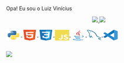 Opa! Eu sou o Luiz Vinícius

<div align="center">
    <a href="https://github.com/luizzvinicius">
        <img height="170em" src="https://github-readme-stats.vercel.app/api?username=luizzvinicius&show_icons=true&theme=radical&include_all_commits=true&count_private=true"/>
        <img height="170em" src="https://github-readme-stats.vercel.app/api/top-langs/?username=luizzvinicius&layout=compact&langs_count=7&theme=radical"/>
</div>

<div style="display: inline_block"><br>
    <img align="center" alt="Python" height="30" width="40" src="https://raw.githubusercontent.com/devicons/devicon/master/icons/python/python-original.svg">
    <img align="center" alt="HTML" height="30" width="40" src="https://raw.githubusercontent.com/devicons/devicon/master/icons/html5/html5-original.svg">
    <img align="center" alt="CSS" height="30" width="40" src="https://raw.githubusercontent.com/devicons/devicon/master/icons/css3/css3-original.svg">
    <img align="center" alt="JS" height="30" width="40" src="https://raw.githubusercontent.com/devicons/devicon/master/icons/javascript/javascript-plain.svg">
    <img align="center" alt="Java" height="30" width="40" src="https://github.com/devicons/devicon/blob/master/icons/java/java-original.svg">
    <img align="center" alt="MySQL" height="30" width="40" src="https://github.com/devicons/devicon/blob/master/icons/mysql/mysql-original.svg">
    <img align="center" alt="MySQL" height="30" width="40" src="https://github.com/devicons/devicon/blob/master/icons/vscode/vscode-original.svg">
</div>

##
 
<div>
  <a href="https://www.instagram.com/luizz_vinicius_/" target="_blank"><img src="https://img.shields.io/badge/-Instagram-%23E4405F?style=for-the-badge&logo=instagram&logoColor=white" target="_blank"></a>
</div>
